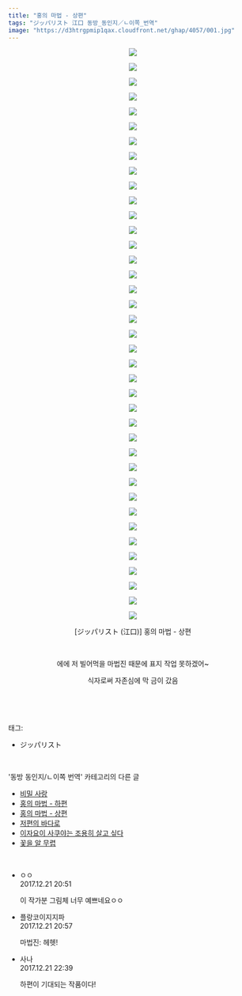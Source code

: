 ```yaml
---
title: "홍의 마법 - 상편"
tags: "ジッパリスト 江口 동방_동인지／ㄴ이쪽_번역"
image: "https://d3htrgpmip1qax.cloudfront.net/ghap/4057/001.jpg"
---
```

<div class="article">
<p style="text-align: center; clear: none; float: none;"><img src="{{ site.imgserver5 }}/ghap/4057/001.jpg"/></p>
<p style="text-align: center; clear: none; float: none;"><img src="{{ site.imgserver5 }}/ghap/4057/002.jpg"/></p>
<p style="text-align: center; clear: none; float: none;"><img src="{{ site.imgserver5 }}/ghap/4057/003.jpg"/></p>
<p style="text-align: center; clear: none; float: none;"><img src="{{ site.imgserver5 }}/ghap/4057/004.jpg"/></p>
<p style="text-align: center; clear: none; float: none;"><img src="{{ site.imgserver5 }}/ghap/4057/005.jpg"/></p>
<p style="text-align: center; clear: none; float: none;"><img src="{{ site.imgserver5 }}/ghap/4057/006.jpg"/></p>
<p style="text-align: center; clear: none; float: none;"><img src="{{ site.imgserver5 }}/ghap/4057/007.jpg"/></p>
<p style="text-align: center; clear: none; float: none;"><img src="{{ site.imgserver5 }}/ghap/4057/008.jpg"/></p>
<p style="text-align: center; clear: none; float: none;"><img src="{{ site.imgserver5 }}/ghap/4057/009.jpg"/></p>
<p style="text-align: center; clear: none; float: none;"><img src="{{ site.imgserver5 }}/ghap/4057/010.jpg"/></p>
<p style="text-align: center; clear: none; float: none;"><img src="{{ site.imgserver5 }}/ghap/4057/011.jpg"/></p>
<p style="text-align: center; clear: none; float: none;"><img src="{{ site.imgserver5 }}/ghap/4057/012.jpg"/></p>
<p style="text-align: center; clear: none; float: none;"><img src="{{ site.imgserver5 }}/ghap/4057/013.jpg"/></p>
<p style="text-align: center; clear: none; float: none;"><img src="{{ site.imgserver5 }}/ghap/4057/014.jpg"/></p>
<p style="text-align: center; clear: none; float: none;"><img src="{{ site.imgserver5 }}/ghap/4057/015.jpg"/></p>
<p style="text-align: center; clear: none; float: none;"><img src="{{ site.imgserver5 }}/ghap/4057/016.jpg"/></p>
<p style="text-align: center; clear: none; float: none;"><img src="{{ site.imgserver5 }}/ghap/4057/017.jpg"/></p>
<p style="text-align: center; clear: none; float: none;"><img src="{{ site.imgserver5 }}/ghap/4057/018.jpg"/></p>
<p style="text-align: center; clear: none; float: none;"><img src="{{ site.imgserver5 }}/ghap/4057/019.jpg"/></p>
<p style="text-align: center; clear: none; float: none;"><img src="{{ site.imgserver5 }}/ghap/4057/020.jpg"/></p>
<p style="text-align: center; clear: none; float: none;"><img src="{{ site.imgserver5 }}/ghap/4057/021.jpg"/></p>
<p style="text-align: center; clear: none; float: none;"><img src="{{ site.imgserver5 }}/ghap/4057/022.jpg"/></p>
<p style="text-align: center; clear: none; float: none;"><img src="{{ site.imgserver5 }}/ghap/4057/023.jpg"/></p>
<p style="text-align: center; clear: none; float: none;"><img src="{{ site.imgserver5 }}/ghap/4057/024.jpg"/></p>
<p style="text-align: center; clear: none; float: none;"><img src="{{ site.imgserver5 }}/ghap/4057/025.jpg"/></p>
<p style="text-align: center; clear: none; float: none;"><img src="{{ site.imgserver5 }}/ghap/4057/026.jpg"/></p>
<p style="text-align: center; clear: none; float: none;"><img src="{{ site.imgserver5 }}/ghap/4057/027.jpg"/></p>
<p style="text-align: center; clear: none; float: none;"><img src="{{ site.imgserver5 }}/ghap/4057/028.jpg"/></p>
<p style="text-align: center; clear: none; float: none;"><img src="{{ site.imgserver5 }}/ghap/4057/029.jpg"/></p>
<p style="text-align: center; clear: none; float: none;"><img src="{{ site.imgserver5 }}/ghap/4057/030.jpg"/></p>
<p style="text-align: center; clear: none; float: none;"><img src="{{ site.imgserver5 }}/ghap/4057/031.jpg"/></p>
<p style="text-align: center; clear: none; float: none;"><img src="{{ site.imgserver5 }}/ghap/4057/032.jpg"/></p>
<p style="text-align: center; clear: none; float: none;"><img src="{{ site.imgserver5 }}/ghap/4057/033.jpg"/></p>
<p style="text-align: center; clear: none; float: none;"><img src="{{ site.imgserver5 }}/ghap/4057/034.jpg"/></p>
<p style="text-align: center; clear: none; float: none;"><img src="{{ site.imgserver5 }}/ghap/4057/035.jpg"/></p>
<p style="text-align: center; clear: none; float: none;"><img src="{{ site.imgserver5 }}/ghap/4057/036.jpg"/></p>
<p style="text-align: center; clear: none; float: none;"><img src="{{ site.imgserver5 }}/ghap/4057/037.jpg"/></p>
<p style="text-align: center; clear: none; float: none;"><img src="{{ site.imgserver5 }}/ghap/4057/038.jpg"/></p>
<p style="text-align: center; clear: none; float: none;"><img src="{{ site.imgserver5 }}/ghap/4057/039.jpg"/></p>
<p style="text-align: center; clear: none; float: none;">[ジッパリスト (江口)] 홍의 마법 - 상편</p>
<p style="text-align: center; clear: none; float: none;"><br/></p>
<p style="text-align: center; clear: none; float: none;">에에 저 빌어먹을 마법진 때문에 표지 작업 못하겠어~</p>
<p style="text-align: center; clear: none; float: none;">식자로써 자존심에 막 금이 갔음</p>
<p><br/></p>
</div><br/>
<div class="tagTrail">
<p>태그: </p>
<ul>
<li>ジッパリスト</li>
</ul>
</div><br/>
<div class="another">
<p>'동방 동인지/ㄴ이쪽 번역' 카테고리의 다른 글</p>
<ul>
<li><a href="/ghap_4059">비밀 사랑</a></li>
<li><a href="/ghap_4058">홍의 마법 - 하편</a></li>
<li><a href="/ghap_4057">홍의 마법 - 상편</a></li>
<li><a href="/ghap_4056">저편의 바다로</a></li>
<li><a href="/ghap_4055">이자요이 사쿠야는 조용히 살고 싶다</a></li>
<li><a href="/ghap_4032">꽃을 알 무렵</a></li>
</ul>
</div><br/>
<div class="cb_module cb_fluid">
<div class="cb_wrt cb_profile">
<div class="comment">
<ul>
<li class="cb_thumb_off" id="comment15157083">
<div class="cb_comment_area">
<div class="cb_info_area">
<div class="cb_section">
<span class="cb_nick_name">ㅇㅇ</span>
</div>
<div class="cb_section">
<span class="cb_date">2017.12.21 20:51 </span>
</div>
</div>
<div class="cb_dsc_comment">
<p class="cb_dsc">
											이 작가분 그림체 너무 예쁘네요ㅇㅇ
										</p>
</div>
</div></li>
<li class="cb_thumb_off" id="comment15157085">
<div class="cb_comment_area">
<div class="cb_info_area">
<div class="cb_section">
<span class="cb_nick_name">플랑코이지지파</span>
</div>
<div class="cb_section">
<span class="cb_date">2017.12.21 20:57 </span>
</div>
</div>
<div class="cb_dsc_comment">
<p class="cb_dsc">
											마법진: 헤헷!
										</p>
</div>
</div></li>
<li class="cb_thumb_off" id="comment15157123">
<div class="cb_comment_area">
<div class="cb_info_area">
<div class="cb_section">
<span class="cb_nick_name">사나</span>
</div>
<div class="cb_section">
<span class="cb_date">2017.12.21 22:39 </span>
</div>
</div>
<div class="cb_dsc_comment">
<p class="cb_dsc">
											하편이 기대되는 작품이다!
										</p>
</div>
</div></li>
</ul>
</div>
</div><!-- commentList close -->
</div><br/>
